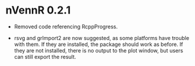 # nVennR 0.2.1

* Removed code referencing RcppProgress.

* rsvg and grImport2 are now suggested, as some platforms have trouble with them. If they are installed, the package should work as before. If they are not installed, there is no output to the plot window, but users can still export the result.



